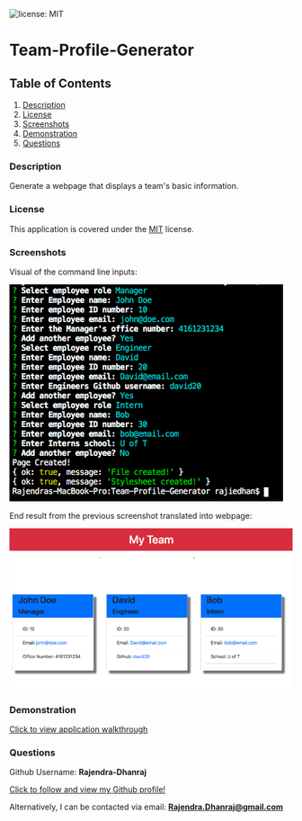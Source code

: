 ![license: MIT](https://img.shields.io/badge/License-MIT-yellow.svg)

# **Team-Profile-Generator**

## Table of Contents

1. [Description](#description)
2. [License](#license)
3. [Screenshots](#screenshots)
4. [Demonstration](#demonstration)
5. [Questions](#questions)

### Description

Generate a webpage that displays a team's basic information.

### License

This application is covered under the [MIT](https://opensource.org/licenses/MIT) license.

### Screenshots

Visual of the command line inputs:

![Screenshot1](./assets/screenshot1.png)

End result from the previous screenshot translated into webpage:

![Screenshot2](./assets/screenshot2.png)

### Demonstration

[Click to view application walkthrough]()

### Questions

Github Username: **Rajendra-Dhanraj**

[Click to follow and view my Github profile!](https://github.com/Rajendra-Dhanraj)

Alternatively, I can be contacted via email: **Rajendra.Dhanraj@gmail.com**
